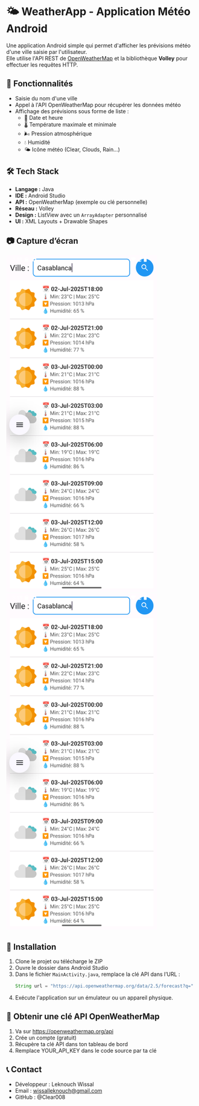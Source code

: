 # 🌤️ WeatherApp - Application Météo Android

Une application Android simple qui permet d'afficher les prévisions météo d'une ville saisie par l'utilisateur.  
Elle utilise l'API REST de [OpenWeatherMap](https://openweathermap.org/api) et la bibliothèque **Volley** pour effectuer les requêtes HTTP.

## 📱 Fonctionnalités

- Saisie du nom d'une ville
- Appel à l'API OpenWeatherMap pour récupérer les données météo
- Affichage des prévisions sous forme de liste :
    - 📅 Date et heure
    - 🌡️ Température maximale et minimale
    - 🌬️ Pression atmosphérique
    - 💧 Humidité
    - 🌤️ Icône météo (Clear, Clouds, Rain...)

## 🛠️ Tech Stack

- **Langage :** Java
- **IDE :** Android Studio
- **API :** OpenWeatherMap (exemple ou clé personnelle)
- **Réseau :** Volley
- **Design :** ListView avec un `ArrayAdapter` personnalisé
- **UI :** XML Layouts + Drawable Shapes

## 📷 Capture d’écran

<img src="app/src/Capture/Capture1.png" alt="Aperçu du Chat" width="400" />

<img src="app/src/Capture/Capture1.png" alt="Aperçu du Chat" width="400" />


## 🔧 Installation

1. Clone le projet ou télécharge le ZIP
2. Ouvre le dossier dans Android Studio
3. Dans le fichier `MainActivity.java`, remplace la clé API dans l’URL :
   ```java
   String url = "https://api.openweathermap.org/data/2.5/forecast?q=" + ville + "&appid=YOUR_API_KEY";
4. Exécute l'application sur un émulateur ou un appareil physique.

## 🔑 Obtenir une clé API OpenWeatherMap
1. Va sur https://openweathermap.org/api
2. Crée un compte (gratuit)
3. Récupère ta clé API dans ton tableau de bord
4. Remplace YOUR_API_KEY dans le code source par ta clé

## 📞 Contact
- Développeur : Leknouch Wissal
- Email : wissalleknouch@gmail.com
- GitHub : @Clear008

